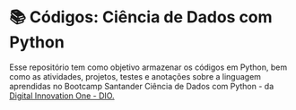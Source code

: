 
# 📚 Códigos: Ciência de Dados com Python

Esse repositório tem como objetivo armazenar os códigos em Python, bem como as atividades, projetos, testes e anotações sobre a linguagem aprendidas no Bootcamp Santander Ciência de Dados com Python - da [Digital Innovation One - DIO.](https://www.dio.me)

